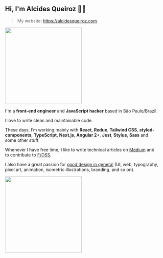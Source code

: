 ## Hi, I'm Alcides Queiroz 👋🏽

> My website: https://alcidesqueiroz.com

<img src="https://www.alcidesqueiroz.com/images/ani-alcides-about.gif" width="250"/>

I'm a **front-end engineer** and **JavaScript hacker** based in São Paulo/Brazil.

I love to write clean and maintainable code. 

These days, I’m working mainly with **React**, **Redux**, **Tailwind CSS**, **styled-components**, **TypeScript**, **Next.js**, **Angular 2+**, **Jest**, **Stylus**, **Sass** and some other stuff.

Whenever I have free time, I like to write technical articles on [Medium](https://medium.com/@alcidesqueiroz) and to contribute to [F/OSS](https://github.com/alcidesqueiroz).

I also have a great passion for [good design in general](http://behance.net/alcidesqueiroz) (UI, web, typography, pixel art, animation, isometric illustrations, branding, and so on).

<img src="https://www.alcidesqueiroz.com/images/ani-alcides-oss.gif" width="250"/>

